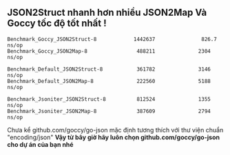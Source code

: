 

## JSON2Struct nhanh hơn nhiều JSON2Map Và Goccy tốc độ tốt nhất !
```
Benchmark_Goccy_JSON2Struct-8            1442637               826.7 ns/op
Benchmark_Goccy_JSON2Map-8                488211              2304 ns/op

Benchmark_Default_JSON2Struct-8           361782              3146 ns/op
Benchmark_Default_JSON2Map-8              222560              5188 ns/op

Benchmark_Jsoniter_JSON2Struct-8          812524              1355 ns/op
Benchmark_Jsoniter_JSON2Map-8             387609              2794 ns/op
```

Chưa kể github.com/goccy/go-json mặc định tương thích với thư viện chuẩn "encoding/json"
**Vậy từ bây giờ hãy luôn chọn github.com/goccy/go-json cho dự án của bạn nhé**